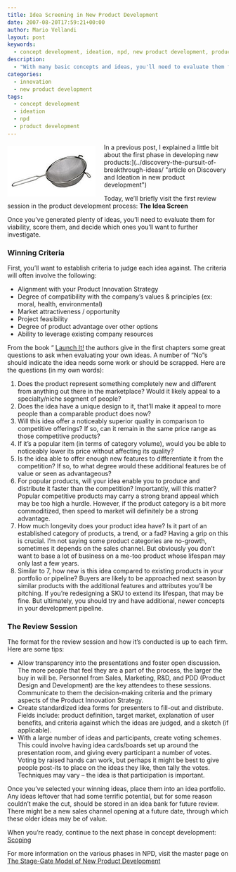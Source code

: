 ```yaml
---
title: Idea Screening in New Product Development
date: 2007-08-20T17:59:21+00:00
author: Mario Vellandi
layout: post
keywords:
  - concept development, ideation, npd, new product development, product design, innovation, screen, weed out, refine, limit, narrow, idea, criteria
description:
  - "With many basic concepts and ideas, you'll need to evaluate them for viability, score them, and decide which ones you'll want to further investigate."
categories:
  - innovation
  - new product development
tags:
  - concept development
  - ideation
  - npd
  - product development
---
```

<img class="alignleft" style="margin: 5px 20px 10px 0pt; float: left;" src="../wp-content/uploads/2008/03/npd-ideascreen.jpg" alt="idea concept screen sieve" />

In a previous post, I explained a little bit about the first phase in developing new products:](../discovery-the-pursuit-of-breakthrough-ideas/ "article on Discovery and Ideation in new product development")

Today, we&#8217;ll briefly visit the first review session in the product development process: __The Idea Screen__

Once you&#8217;ve generated plenty of ideas, you&#8217;ll need to evaluate them for viability, score them, and decide which ones you&#8217;ll want to further investigate.

### Winning Criteria

First, you&#8217;ll want to establish criteria to judge each idea against. The criteria will often involve the following:

  * Alignment with your Product Innovation Strategy
  * Degree of compatibility with the company&#8217;s values & principles (ex: moral, health, environmental)
  * Market attractiveness / opportunity
  * Project feasibility
  * Degree of product advantage over other options
  * Ability to leverage existing company resources

From the book &#8220; <a href="http://www.amazon.com/Launch-Turn-Ideas-Great-Products/dp/0060819251/ref=pd_bbs_1/104-5799750-1362348?ie=UTF8&s=books&qid=1187658072&sr=8-1">Launch It!</a> the authors give in the first chapters some great questions to ask when evaluating your own ideas. A number of &#8220;No&#8221;s should indicate the idea needs some work or should be scrapped. Here are the questions (in my own words):

  1. Does the product represent something completely new and different from anything out there in the marketplace? Would it likely appeal to a specialty/niche segment of people?
  2. Does the idea have a unique design to it, that&#8217;ll make it appeal to more people than a comparable product does now?
  3. Will this idea offer a noticeably superior quality in comparison to competitive offerings? If so, can it remain in the same price range as those competitive products?
  4. If it&#8217;s a popular item (in terms of category volume), would you be able to noticeably lower its price without affecting its quality?
  5. Is the idea able to offer enough new features to differentiate it from the competition? If so, to what degree would these additional features be of value or seen as advantageous?
  6. For popular products, will your idea enable you to produce and distribute it faster than the competition? Importantly, will this matter? Popular competitive products may carry a strong brand appeal which may be too high a hurdle. However, if the product category is a bit more commoditized, then speed to market will definitely be a strong advantage.
  7. How much longevity does your product idea have? Is it part of an established category of products, a trend, or a fad? Having a grip on this is crucial. I&#8217;m not saying some product categories are no-growth, sometimes it depends on the sales channel. But obviously you don&#8217;t want to base a lot of business on a me-too product whose lifespan may only last a few years.
  8. Similar to 7, how new is this idea compared to existing products in your portfolio or pipeline? Buyers are likely to be approached next season by similar products with the additional features and attributes you&#8217;ll be pitching. If you&#8217;re redesigning a SKU to extend its lifespan, that may be fine. But ultimately, you should try and have additional, newer concepts in your development pipeline.


### The Review Session

The format for the review session and how it&#8217;s conducted is up to each firm. Here are some tips:

  * Allow transparency into the presentations and foster open discussion. The more people that feel they are a part of the process, the larger the buy in will be. Personnel from Sales, Marketing, R&D, and PDD (Product Design and Development) are the key attendees to these sessions. Communicate to them the decision-making criteria and the primary aspects of the Product Innovation Strategy.
  * Create standardized idea forms for presenters to fill-out and distribute. Fields include: product definition, target market, explanation of user benefits, and criteria against which the ideas are judged, and a sketch (if applicable).
  * With a large number of ideas and participants, create voting schemes. This could involve having idea cards/boards set up around the presentation room, and giving every participant a number of votes. Voting by raised hands can work, but perhaps it might be best to give people post-its to place on the ideas they like, then tally the votes. Techniques may vary &#8211; the idea is that participation is important.

Once you&#8217;ve selected your winning ideas, place them into an idea portfolio. Any ideas leftover that had some terrific potential, but for some reason couldn&#8217;t make the cut, should be stored in an idea bank for future review. There might be a new sales channel opening at a future date, through which these older ideas may be of value.

When you&#8217;re ready, continue to the next phase in concept development: <a title="article on scoping or idea analysis in new product development" href="../scoping/">Scoping</a>

For more information on the various phases in NPD, visit the master page on [The Stage-Gate Model of New Product Development](../the-stage-gate-model-of-product-development/ "stage gate model of new product development by robert g. cooper")
